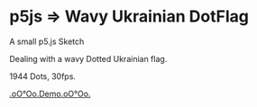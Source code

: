# p5js => Wavy Ukrainian DotFlag

A small p5.js Sketch

Dealing with a wavy Dotted Ukrainian flag.

1944 Dots, 30fps.

[.oO°Oo.Demo.oO°Oo.](https://captainfurax.github.io/p5js-Wavy-DotFlag/)


